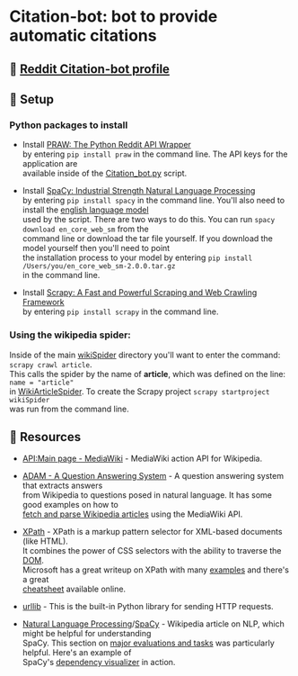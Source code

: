 # Citation-bot: bot to provide automatic citations

## :see_no_evil: [Reddit Citation-bot profile](https://www.reddit.com/user/Citation-bot/)

## :wrench: Setup
### Python packages to install
- Install [PRAW: The Python Reddit API Wrapper](https://praw.readthedocs.io/en/latest/)</br>
  by entering `pip install praw` in the command line. The API keys for the application are</br>
  available inside of the [Citation_bot.py](Citation_bot.py) script.
  
- Install [SpaCy: Industrial Strength Natural Language Processing](https://spacy.io/)</br>
  by entering `pip install spacy` in the command line. You'll also need to install the [english language model](https://github.com/explosion/spacy-models/releases//tag/en_core_web_sm-2.0.0)</br>
  used by the script. There are two ways to do this. You can run `spacy download en_core_web_sm` from the</br>
  command line or download the tar file yourself. If you download the model yourself then you'll need to point</br>
  the installation process to your model by entering `pip install /Users/you/en_core_web_sm-2.0.0.tar.gz`</br> 
  in the command line.
 
- Install [Scrapy: A Fast and Powerful Scraping and Web Crawling Framework](https://scrapy.org/)<br>
  by entering `pip install scrapy` in the command line.

### Using the wikipedia spider:
Inside of the main [wikiSpider](wikiSpider) directory you'll want to enter the command: `scrapy crawl article`.</br>
This calls the spider by the name of **article**, which was defined on the line: `name = "article"`</br> 
in [WikiArticleSpider](/wikiSpider/wikiSpider/spiders/WikiArticleSpider.py). To create the Scrapy project `scrapy startproject wikiSpider`</br>
was run from the command line.

## :book: Resources
- [API:Main page - MediaWiki](https://www.mediawiki.org/wiki/API:Main_page) - MediaWiki action API for Wikipedia.

- [ADAM - A Question Answering System](https://github.com/5hirish/adam_qas) - A question answering system that extracts answers</br>
  from Wikipedia to questions posed in natural language. It has some good examples on how to</br>
  [fetch and parse Wikipedia articles](https://github.com/5hirish/adam_qas/tree/master/qas/wiki) using the MediaWiki API.

- [XPath](https://en.wikipedia.org/wiki/XPath) - XPath is a markup pattern selector for XML-based documents (like HTML).</br>
  It combines the power of CSS selectors with the ability to traverse the [DOM](https://en.wikipedia.org/wiki/Document_Object_Model).</br>
  Microsoft has a great writeup on XPath with many [examples](https://msdn.microsoft.com/en-us/library/ms256086(v=vs.110).aspx) and there's
  a great </br> [cheatsheet](https://devhints.io/xpath) available online.
 
- [urllib](https://docs.python.org/3/library/urllib.html) - This is the built-in Python library for sending HTTP requests.

- [Natural Language Processing](https://en.wikipedia.org/wiki/Natural_language_processing)/[SpaCy](https://spacy.io/) - Wikipedia article on NLP, which might be helpful for understanding</br>
  SpaCy. This section on [major evaluations and tasks](https://en.wikipedia.org/wiki/Natural_language_processing#Major_evaluations_and_tasks) was particularly helpful. Here's an example of</br>
  SpaCy's [dependency visualizer](https://spacy.io/usage/visualizers) in action.
